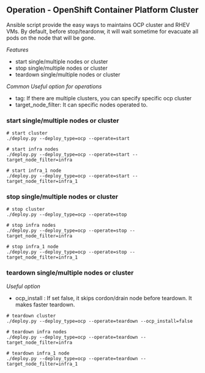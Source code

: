 Operation - OpenShift Container Platform Cluster
-------------------------------------------

Ansible script provide the easy ways to maintains OCP cluster and RHEV VMs.
By default, before stop/teardonw, it will wait sometime for evacuate all pods on the node that will be gone.

*Features*
- start single/multiple nodes or cluster
- stop single/multiple nodes or cluster
- teardown single/multiple nodes or cluster

*Common Useful option for operations*
- tag: If there are multiple clusters, you can specify specific ocp cluster
- target_node_filter: It can specific nodes operated to.


### start single/multiple nodes or cluster

```
# start cluster
./deploy.py --deploy_type=ocp --operate=start

# start infra nodes
./deploy.py --deploy_type=ocp --operate=start --target_node_filter=infra

# start infra_1 node
./deploy.py --deploy_type=ocp --operate=start --target_node_filter=infra_1
```


### stop single/multiple nodes or cluster

```
# stop cluster
./deploy.py --deploy_type=ocp --operate=stop

# stop infra nodes
./deploy.py --deploy_type=ocp --operate=stop --target_node_filter=infra

# stop infra_1 node
./deploy.py --deploy_type=ocp --operate=stop --target_node_filter=infra_1

```


### teardown single/multiple nodes or cluster

*Useful option*
- ocp_install : If set false, it skips cordon/drain node before teardown. It makes faster teardown.

```
# teardown cluster
./deploy.py --deploy_type=ocp --operate=teardown --ocp_install=false

# teardown infra nodes
./deploy.py --deploy_type=ocp --operate=teardown --target_node_filter=infra

# teardown infra_1 node
./deploy.py --deploy_type=ocp --operate=teardown --target_node_filter=infra_1

```



